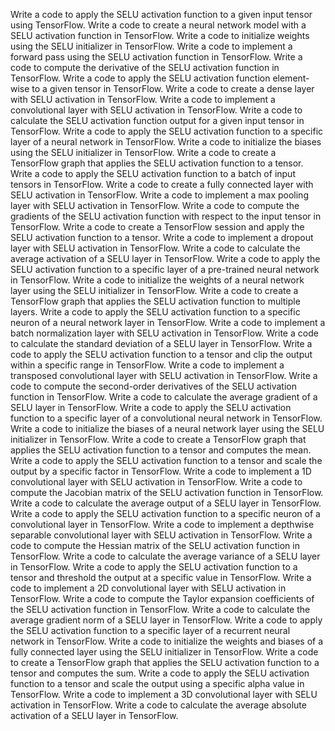 Write a code to apply the SELU activation function to a given input tensor using TensorFlow.
Write a code to create a neural network model with a SELU activation function in TensorFlow.
Write a code to initialize weights using the SELU initializer in TensorFlow.
Write a code to implement a forward pass using the SELU activation function in TensorFlow.
Write a code to compute the derivative of the SELU activation function in TensorFlow.
Write a code to apply the SELU activation function element-wise to a given tensor in TensorFlow.
Write a code to create a dense layer with SELU activation in TensorFlow.
Write a code to implement a convolutional layer with SELU activation in TensorFlow.
Write a code to calculate the SELU activation function output for a given input tensor in TensorFlow.
Write a code to apply the SELU activation function to a specific layer of a neural network in TensorFlow.
Write a code to initialize the biases using the SELU initializer in TensorFlow.
Write a code to create a TensorFlow graph that applies the SELU activation function to a tensor.
Write a code to apply the SELU activation function to a batch of input tensors in TensorFlow.
Write a code to create a fully connected layer with SELU activation in TensorFlow.
Write a code to implement a max pooling layer with SELU activation in TensorFlow.
Write a code to compute the gradients of the SELU activation function with respect to the input tensor in TensorFlow.
Write a code to create a TensorFlow session and apply the SELU activation function to a tensor.
Write a code to implement a dropout layer with SELU activation in TensorFlow.
Write a code to calculate the average activation of a SELU layer in TensorFlow.
Write a code to apply the SELU activation function to a specific layer of a pre-trained neural network in TensorFlow.
Write a code to initialize the weights of a neural network layer using the SELU initializer in TensorFlow.
Write a code to create a TensorFlow graph that applies the SELU activation function to multiple layers.
Write a code to apply the SELU activation function to a specific neuron of a neural network layer in TensorFlow.
Write a code to implement a batch normalization layer with SELU activation in TensorFlow.
Write a code to calculate the standard deviation of a SELU layer in TensorFlow.
Write a code to apply the SELU activation function to a tensor and clip the output within a specific range in TensorFlow.
Write a code to implement a transposed convolutional layer with SELU activation in TensorFlow.
Write a code to compute the second-order derivatives of the SELU activation function in TensorFlow.
Write a code to calculate the average gradient of a SELU layer in TensorFlow.
Write a code to apply the SELU activation function to a specific layer of a convolutional neural network in TensorFlow.
Write a code to initialize the biases of a neural network layer using the SELU initializer in TensorFlow.
Write a code to create a TensorFlow graph that applies the SELU activation function to a tensor and computes the mean.
Write a code to apply the SELU activation function to a tensor and scale the output by a specific factor in TensorFlow.
Write a code to implement a 1D convolutional layer with SELU activation in TensorFlow.
Write a code to compute the Jacobian matrix of the SELU activation function in TensorFlow.
Write a code to calculate the average output of a SELU layer in TensorFlow.
Write a code to apply the SELU activation function to a specific neuron of a convolutional layer in TensorFlow.
Write a code to implement a depthwise separable convolutional layer with SELU activation in TensorFlow.
Write a code to compute the Hessian matrix of the SELU activation function in TensorFlow.
Write a code to calculate the average variance of a SELU layer in TensorFlow.
Write a code to apply the SELU activation function to a tensor and threshold the output at a specific value in TensorFlow.
Write a code to implement a 2D convolutional layer with SELU activation in TensorFlow.
Write a code to compute the Taylor expansion coefficients of the SELU activation function in TensorFlow.
Write a code to calculate the average gradient norm of a SELU layer in TensorFlow.
Write a code to apply the SELU activation function to a specific layer of a recurrent neural network in TensorFlow.
Write a code to initialize the weights and biases of a fully connected layer using the SELU initializer in TensorFlow.
Write a code to create a TensorFlow graph that applies the SELU activation function to a tensor and computes the sum.
Write a code to apply the SELU activation function to a tensor and scale the output using a specific alpha value in TensorFlow.
Write a code to implement a 3D convolutional layer with SELU activation in TensorFlow.
Write a code to calculate the average absolute activation of a SELU layer in TensorFlow.